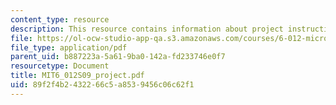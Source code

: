 ```yaml
---
content_type: resource
description: This resource contains information about project instructions.
file: https://ol-ocw-studio-app-qa.s3.amazonaws.com/courses/6-012-microelectronic-devices-and-circuits-spring-2009/89f2f4b2432266c5a8539456c06c62f1_MIT6_012S09_project.pdf
file_type: application/pdf
parent_uid: b887223a-5a61-9ba0-142a-fd233746e0f7
resourcetype: Document
title: MIT6_012S09_project.pdf
uid: 89f2f4b2-4322-66c5-a853-9456c06c62f1
---
```

